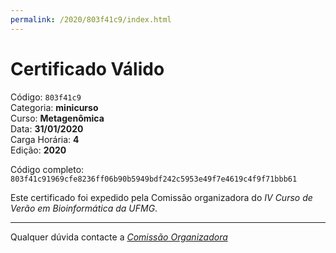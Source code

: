 ```yaml
---
permalink: /2020/803f41c9/index.html
---
```


# Certificado Válido

Código: `803f41c9`<br>
Categoria: **minicurso**<br>
Curso: **Metagenômica**<br>
Data: **31/01/2020**<br>
Carga Horária: **4**<br>
Edição: **2020**<br>


Código completo: `803f41c91969cfe8236ff06b90b5949bdf242c5953e49f7e4619c4f9f71bbb61`


Este certificado foi expedido pela Comissão organizadora do *IV Curso de Verão em Bioinformática da UFMG*.

----

Qualquer dúvida contacte a [_Comissão Organizadora_](<mailto:cursobioinfoufmg@gmail.com$subject=[Certificados]>)

